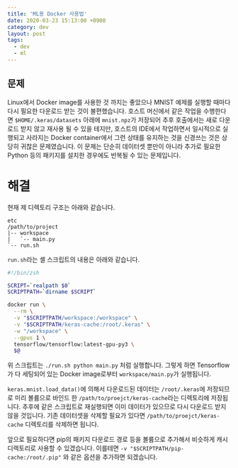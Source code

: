 ```yaml
---
title: 'ML용 Docker 사용법'
date: 2020-03-23 15:13:00 +0900
category: dev
layout: post
tags:
  - dev
  - ml
---
```


## 문제

Linux에서 Docker image를 사용한 것 까지는 좋았으나 MNIST 예제를 실행할 때마다 다시 필요한 다운로드 받는 것이 불편했습니다.
호스트 머신에서 같은 작업을 수행한다면 `$HOME/.keras/datasets` 아래에 `mnist.npz`가 저장되어
추후 호출에서는 새로 다운로드 받지 않고 재사용 될 수 있을 테지만,
호스트의 IDE에서 작업하면서 일시적으로 실행되고 사라지는 Docker container에서 그런 상태를 유지하는 것을 신경쓰는 것은 상당히 귀찮은 문제였습니다.
이 문제는 단순히 데이터셋 뿐만이 아니라 추가로 필요한 Python 등의 패키지를 설치한 경우에도 반복될 수 있는 문제입니다.

# 해결

현재 제 디렉토리 구조는 아래와 같습니다.

```
etc
/path/to/project
|-- workspace
|   `-- main.py
`-- run.sh
```

`run.sh`라는 셸 스크립트의 내용은 아래와 같습니다.

```sh
#!/bin/zsh

SCRIPT=`realpath $0`
SCRIPTPATH=`dirname $SCRIPT`

docker run \
  --rm \
  -v "$SCRIPTPATH/workspace:/workspace" \
  -v "$SCRIPTPATH/keras-cache:/root/.keras" \
  -w "/workspace" \
  --gpus 1 \
  tensorflow/tensorflow:latest-gpu-py3 \
  $@
```

위 스크립트는 `./run.sh python main.py` 처럼 실행합니다.
그렇게 하면 Tensorflow가 다 세팅되어 있는 Docker image로부터 `workspace/main.py`가 실행됩니다.

`keras.mnist.load_data()`에 의해서 다운로드된 데이터는 `/root/.keras`에 저장되므로
미리 볼륨으로 바인드 한 `/path/to/proejct/keras-cache`라는 디렉토리에 저장됩니다.
추후에 같은 스크립트로 재실행되면 이미 데이터가 있으므로 다시 다운로드 받지 않을 것입니다.
기존 데이터셋을 삭제할 필요가 있다면 `/path/to/proejct/keras-cache` 디렉토리를 삭제하면 됩니다.

앞으로 필요하다면 pip의 패키지 다운로드 경로 등을 볼륨으로 추가해서 비슷하게 캐시 디렉토리로 사용할 수 있겠습니다.
이를테면 `-v "$SCRIPTPATH/pip-cache:/root/.pip"` 와 같은 옵션을 추가하면 되겠습니다.

